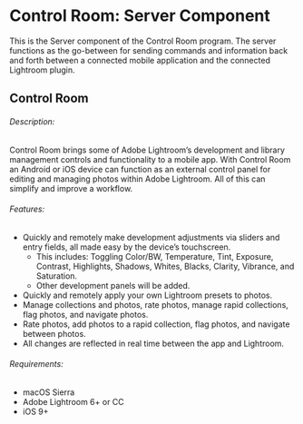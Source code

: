 # Control Room: Server Component

This is the Server component of the Control Room program. The server functions as the go-between for sending commands and information back and forth between a connected mobile application and the connected Lightroom plugin.

## Control Room

###### Description:
Control Room brings some of Adobe Lightroom’s development and library management controls and functionality to a mobile app. With Control Room an Android or iOS device can function as an external control panel for editing and managing photos within Adobe Lightroom. All of this can simplify and improve a workflow.

###### Features:
* Quickly and remotely make development adjustments via sliders and entry fields, all made easy by the device’s touchscreen.
    * This includes: Toggling Color/BW, Temperature, Tint, Exposure, Contrast, Highlights, Shadows, Whites, Blacks, Clarity, Vibrance, and Saturation.
    * Other development panels will be added.
* Quickly and remotely apply your own Lightroom presets to photos.
* Manage collections and photos, rate photos, manage rapid collections, flag photos, and navigate photos.
* Rate photos, add photos to a rapid collection, flag photos, and navigate between photos.
* All changes are reflected in real time between the app and Lightroom.

###### Requirements:
* macOS Sierra
* Adobe Lightroom 6+ or CC
* iOS 9+
